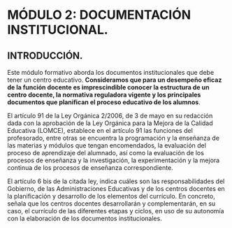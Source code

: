 # MÓDULO 2: DOCUMENTACIÓN INSTITUCIONAL.

## INTRODUCCIÓN.

Este módulo formativo aborda los documentos institucionales que debe tener un centro educativo. **Consideramos que para un desempeño eficaz de la función docente es imprescindible conocer la estructura de un centro docente, la normativa reguladora vigente y los principales  documentos que planifican el proceso educativo de los alumnos**.

El artículo 91 de la Ley Orgánica 2/2006, de 3 de mayo en su redacción dada con la aprobación de la Ley Orgánica para la Mejora de la Calidad Educativa (LOMCE), establece en el artículo 91 las funciones del profesorado, entre otras se encuentra la programación y la enseñanza de las materias y módulos que tengan encomendados, la evaluación del proceso de aprendizaje del alumnado, así como la evaluación de los procesos de enseñanza y la investigación, la experimentación y la mejora continua de los procesos de enseñanza correspondiente.

El artículo 6 bis de la citada ley, indica cuáles son las responsabilidades del Gobierno, de las Administraciones Educativas y de los centros docentes en la planificación y desarrollo de los elementos del currículo. En concreto, señala que los centros docentes desarrollarán y complementarán, en su caso, el currículo de las diferentes etapas y ciclos, en uso de su autonomía con la elaboración de los documentos institucionales.